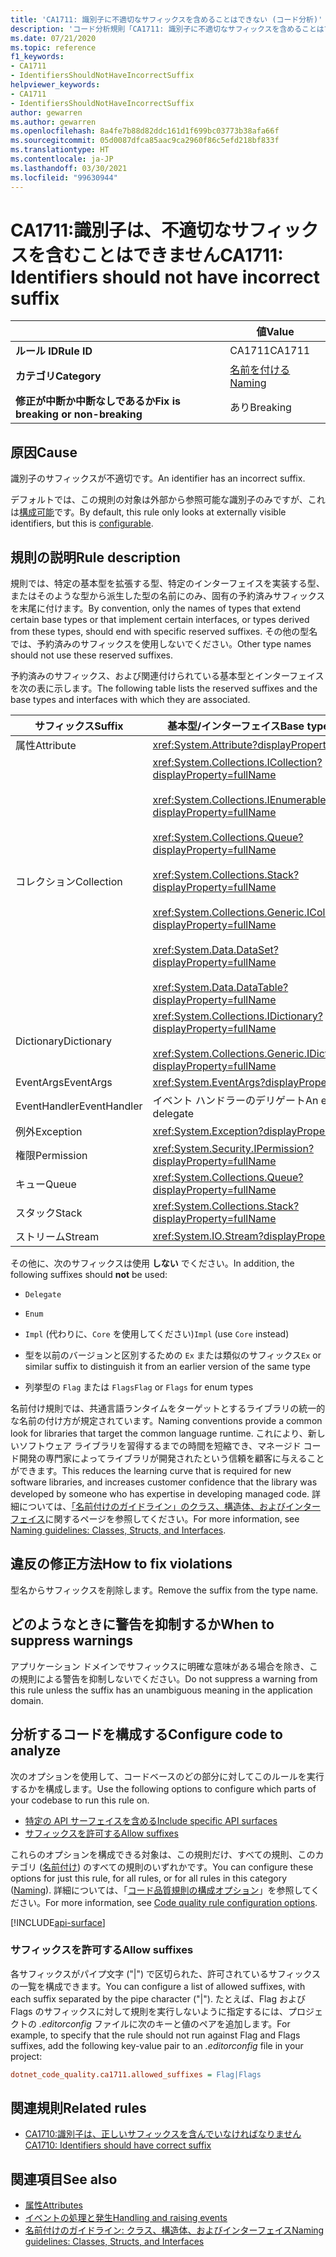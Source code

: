 ```yaml
---
title: 'CA1711: 識別子に不適切なサフィックスを含めることはできない (コード分析)'
description: 'コード分析規則「CA1711: 識別子に不適切なサフィックスを含めることはできない」について'
ms.date: 07/21/2020
ms.topic: reference
f1_keywords:
- CA1711
- IdentifiersShouldNotHaveIncorrectSuffix
helpviewer_keywords:
- CA1711
- IdentifiersShouldNotHaveIncorrectSuffix
author: gewarren
ms.author: gewarren
ms.openlocfilehash: 8a4fe7b88d82ddc161d1f699bc03773b38afa66f
ms.sourcegitcommit: 05d0087dfca85aac9ca2960f86c5efd218bf833f
ms.translationtype: HT
ms.contentlocale: ja-JP
ms.lasthandoff: 03/30/2021
ms.locfileid: "99630944"
---
```

# <a name="ca1711-identifiers-should-not-have-incorrect-suffix"></a><span data-ttu-id="e362f-103">CA1711:識別子は、不適切なサフィックスを含むことはできません</span><span class="sxs-lookup"><span data-stu-id="e362f-103">CA1711: Identifiers should not have incorrect suffix</span></span>

| | <span data-ttu-id="e362f-104">値</span><span class="sxs-lookup"><span data-stu-id="e362f-104">Value</span></span> |
|-|-|
| <span data-ttu-id="e362f-105">**ルール ID**</span><span class="sxs-lookup"><span data-stu-id="e362f-105">**Rule ID**</span></span> |<span data-ttu-id="e362f-106">CA1711</span><span class="sxs-lookup"><span data-stu-id="e362f-106">CA1711</span></span>|
| <span data-ttu-id="e362f-107">**カテゴリ**</span><span class="sxs-lookup"><span data-stu-id="e362f-107">**Category**</span></span> |[<span data-ttu-id="e362f-108">名前を付ける</span><span class="sxs-lookup"><span data-stu-id="e362f-108">Naming</span></span>](naming-warnings.md)|
| <span data-ttu-id="e362f-109">**修正が中断か中断なしであるか**</span><span class="sxs-lookup"><span data-stu-id="e362f-109">**Fix is breaking or non-breaking**</span></span> |<span data-ttu-id="e362f-110">あり</span><span class="sxs-lookup"><span data-stu-id="e362f-110">Breaking</span></span>|

## <a name="cause"></a><span data-ttu-id="e362f-111">原因</span><span class="sxs-lookup"><span data-stu-id="e362f-111">Cause</span></span>

<span data-ttu-id="e362f-112">識別子のサフィックスが不適切です。</span><span class="sxs-lookup"><span data-stu-id="e362f-112">An identifier has an incorrect suffix.</span></span>

<span data-ttu-id="e362f-113">デフォルトでは、この規則の対象は外部から参照可能な識別子のみですが、これは[構成可能](#configure-code-to-analyze)です。</span><span class="sxs-lookup"><span data-stu-id="e362f-113">By default, this rule only looks at externally visible identifiers, but this is [configurable](#configure-code-to-analyze).</span></span>

## <a name="rule-description"></a><span data-ttu-id="e362f-114">規則の説明</span><span class="sxs-lookup"><span data-stu-id="e362f-114">Rule description</span></span>

<span data-ttu-id="e362f-115">規則では、特定の基本型を拡張する型、特定のインターフェイスを実装する型、またはそのような型から派生した型の名前にのみ、固有の予約済みサフィックスを末尾に付けます。</span><span class="sxs-lookup"><span data-stu-id="e362f-115">By convention, only the names of types that extend certain base types or that implement certain interfaces, or types derived from these types, should end with specific reserved suffixes.</span></span> <span data-ttu-id="e362f-116">その他の型名では、予約済みのサフィックスを使用しないでください。</span><span class="sxs-lookup"><span data-stu-id="e362f-116">Other type names should not use these reserved suffixes.</span></span>

<span data-ttu-id="e362f-117">予約済みのサフィックス、および関連付けられている基本型とインターフェイスを次の表に示します。</span><span class="sxs-lookup"><span data-stu-id="e362f-117">The following table lists the reserved suffixes and the base types and interfaces with which they are associated.</span></span>

|<span data-ttu-id="e362f-118">サフィックス</span><span class="sxs-lookup"><span data-stu-id="e362f-118">Suffix</span></span>|<span data-ttu-id="e362f-119">基本型/インターフェイス</span><span class="sxs-lookup"><span data-stu-id="e362f-119">Base type/Interface</span></span>|
|------------|--------------------------|
|<span data-ttu-id="e362f-120">属性</span><span class="sxs-lookup"><span data-stu-id="e362f-120">Attribute</span></span>|<xref:System.Attribute?displayProperty=fullName>|
|<span data-ttu-id="e362f-121">コレクション</span><span class="sxs-lookup"><span data-stu-id="e362f-121">Collection</span></span>|<xref:System.Collections.ICollection?displayProperty=fullName><br/><br/><xref:System.Collections.IEnumerable?displayProperty=fullName><br/><br/><xref:System.Collections.Queue?displayProperty=fullName><br/><br/><xref:System.Collections.Stack?displayProperty=fullName><br/><br/><xref:System.Collections.Generic.ICollection%601?displayProperty=fullName><br/><br/><xref:System.Data.DataSet?displayProperty=fullName><br/><br/><xref:System.Data.DataTable?displayProperty=fullName>|
|<span data-ttu-id="e362f-122">Dictionary</span><span class="sxs-lookup"><span data-stu-id="e362f-122">Dictionary</span></span>|<xref:System.Collections.IDictionary?displayProperty=fullName><br/><br/><xref:System.Collections.Generic.IDictionary%602?displayProperty=fullName>|
|<span data-ttu-id="e362f-123">EventArgs</span><span class="sxs-lookup"><span data-stu-id="e362f-123">EventArgs</span></span>|<xref:System.EventArgs?displayProperty=fullName>|
|<span data-ttu-id="e362f-124">EventHandler</span><span class="sxs-lookup"><span data-stu-id="e362f-124">EventHandler</span></span>|<span data-ttu-id="e362f-125">イベント ハンドラーのデリゲート</span><span class="sxs-lookup"><span data-stu-id="e362f-125">An event-handler delegate</span></span>|
|<span data-ttu-id="e362f-126">例外</span><span class="sxs-lookup"><span data-stu-id="e362f-126">Exception</span></span>|<xref:System.Exception?displayProperty=fullName>|
|<span data-ttu-id="e362f-127">権限</span><span class="sxs-lookup"><span data-stu-id="e362f-127">Permission</span></span>|<xref:System.Security.IPermission?displayProperty=fullName>|
|<span data-ttu-id="e362f-128">キュー</span><span class="sxs-lookup"><span data-stu-id="e362f-128">Queue</span></span>|<xref:System.Collections.Queue?displayProperty=fullName>|
|<span data-ttu-id="e362f-129">スタック</span><span class="sxs-lookup"><span data-stu-id="e362f-129">Stack</span></span>|<xref:System.Collections.Stack?displayProperty=fullName>|
|<span data-ttu-id="e362f-130">ストリーム</span><span class="sxs-lookup"><span data-stu-id="e362f-130">Stream</span></span>|<xref:System.IO.Stream?displayProperty=fullName>|

<span data-ttu-id="e362f-131">その他に、次のサフィックスは使用 **しない** でください。</span><span class="sxs-lookup"><span data-stu-id="e362f-131">In addition, the following suffixes should **not** be used:</span></span>

- `Delegate`

- `Enum`

- <span data-ttu-id="e362f-132">`Impl` (代わりに、`Core` を使用してください)</span><span class="sxs-lookup"><span data-stu-id="e362f-132">`Impl` (use `Core` instead)</span></span>

- <span data-ttu-id="e362f-133">型を以前のバージョンと区別するための `Ex` または類似のサフィックス</span><span class="sxs-lookup"><span data-stu-id="e362f-133">`Ex` or similar suffix to distinguish it from an earlier version of the same type</span></span>

- <span data-ttu-id="e362f-134">列挙型の `Flag` または `Flags`</span><span class="sxs-lookup"><span data-stu-id="e362f-134">`Flag` or `Flags` for enum types</span></span>

<span data-ttu-id="e362f-135">名前付け規則では、共通言語ランタイムをターゲットとするライブラリの統一的な名前の付け方が規定されています。</span><span class="sxs-lookup"><span data-stu-id="e362f-135">Naming conventions provide a common look for libraries that target the common language runtime.</span></span> <span data-ttu-id="e362f-136">これにより、新しいソフトウェア ライブラリを習得するまでの時間を短縮でき、マネージド コード開発の専門家によってライブラリが開発されたという信頼を顧客に与えることができます。</span><span class="sxs-lookup"><span data-stu-id="e362f-136">This reduces the learning curve that is required for new software libraries, and increases customer confidence that the library was developed by someone who has expertise in developing managed code.</span></span> <span data-ttu-id="e362f-137">詳細については、[「名前付けのガイドライン」のクラス、構造体、およびインターフェイス](../../../standard/design-guidelines/names-of-classes-structs-and-interfaces.md)に関するページを参照してください。</span><span class="sxs-lookup"><span data-stu-id="e362f-137">For more information, see [Naming guidelines: Classes, Structs, and Interfaces](../../../standard/design-guidelines/names-of-classes-structs-and-interfaces.md).</span></span>

## <a name="how-to-fix-violations"></a><span data-ttu-id="e362f-138">違反の修正方法</span><span class="sxs-lookup"><span data-stu-id="e362f-138">How to fix violations</span></span>

<span data-ttu-id="e362f-139">型名からサフィックスを削除します。</span><span class="sxs-lookup"><span data-stu-id="e362f-139">Remove the suffix from the type name.</span></span>

## <a name="when-to-suppress-warnings"></a><span data-ttu-id="e362f-140">どのようなときに警告を抑制するか</span><span class="sxs-lookup"><span data-stu-id="e362f-140">When to suppress warnings</span></span>

<span data-ttu-id="e362f-141">アプリケーション ドメインでサフィックスに明確な意味がある場合を除き、この規則による警告を抑制しないでください。</span><span class="sxs-lookup"><span data-stu-id="e362f-141">Do not suppress a warning from this rule unless the suffix has an unambiguous meaning in the application domain.</span></span>

## <a name="configure-code-to-analyze"></a><span data-ttu-id="e362f-142">分析するコードを構成する</span><span class="sxs-lookup"><span data-stu-id="e362f-142">Configure code to analyze</span></span>

<span data-ttu-id="e362f-143">次のオプションを使用して、コードベースのどの部分に対してこのルールを実行するかを構成します。</span><span class="sxs-lookup"><span data-stu-id="e362f-143">Use the following options to configure which parts of your codebase to run this rule on.</span></span>

- [<span data-ttu-id="e362f-144">特定の API サーフェイスを含める</span><span class="sxs-lookup"><span data-stu-id="e362f-144">Include specific API surfaces</span></span>](#include-specific-api-surfaces)
- [<span data-ttu-id="e362f-145">サフィックスを許可する</span><span class="sxs-lookup"><span data-stu-id="e362f-145">Allow suffixes</span></span>](#allow-suffixes)

<span data-ttu-id="e362f-146">これらのオプションを構成できる対象は、この規則だけ、すべての規則、このカテゴリ ([名前付け](naming-warnings.md)) のすべての規則のいずれかです。</span><span class="sxs-lookup"><span data-stu-id="e362f-146">You can configure these options for just this rule, for all rules, or for all rules in this category ([Naming](naming-warnings.md)).</span></span> <span data-ttu-id="e362f-147">詳細については、「[コード品質規則の構成オプション](../code-quality-rule-options.md)」を参照してください。</span><span class="sxs-lookup"><span data-stu-id="e362f-147">For more information, see [Code quality rule configuration options](../code-quality-rule-options.md).</span></span>

[!INCLUDE[api-surface](~/includes/code-analysis/api-surface.md)]

### <a name="allow-suffixes"></a><span data-ttu-id="e362f-148">サフィックスを許可する</span><span class="sxs-lookup"><span data-stu-id="e362f-148">Allow suffixes</span></span>

<span data-ttu-id="e362f-149">各サフィックスがパイプ文字 ("|") で区切られた、許可されているサフィックスの一覧を構成できます。</span><span class="sxs-lookup"><span data-stu-id="e362f-149">You can configure a list of allowed suffixes, with each suffix separated by the pipe character ("|").</span></span> <span data-ttu-id="e362f-150">たとえば、Flag および Flags のサフィックスに対して規則を実行しないように指定するには、プロジェクトの *.editorconfig* ファイルに次のキーと値のペアを追加します。</span><span class="sxs-lookup"><span data-stu-id="e362f-150">For example, to specify that the rule should not run against Flag and Flags suffixes, add the following key-value pair to an *.editorconfig* file in your project:</span></span>

```ini
dotnet_code_quality.ca1711.allowed_suffixes = Flag|Flags
```

## <a name="related-rules"></a><span data-ttu-id="e362f-151">関連規則</span><span class="sxs-lookup"><span data-stu-id="e362f-151">Related rules</span></span>

- [<span data-ttu-id="e362f-152">CA1710:識別子は、正しいサフィックスを含んでいなければなりません</span><span class="sxs-lookup"><span data-stu-id="e362f-152">CA1710: Identifiers should have correct suffix</span></span>](ca1710.md)

## <a name="see-also"></a><span data-ttu-id="e362f-153">関連項目</span><span class="sxs-lookup"><span data-stu-id="e362f-153">See also</span></span>

- [<span data-ttu-id="e362f-154">属性</span><span class="sxs-lookup"><span data-stu-id="e362f-154">Attributes</span></span>](../../../standard/design-guidelines/attributes.md)
- [<span data-ttu-id="e362f-155">イベントの処理と発生</span><span class="sxs-lookup"><span data-stu-id="e362f-155">Handling and raising events</span></span>](../../../standard/events/index.md)
- [<span data-ttu-id="e362f-156">名前付けのガイドライン: クラス、構造体、およびインターフェイス</span><span class="sxs-lookup"><span data-stu-id="e362f-156">Naming guidelines: Classes, Structs, and Interfaces</span></span>](../../../standard/design-guidelines/names-of-classes-structs-and-interfaces.md)
